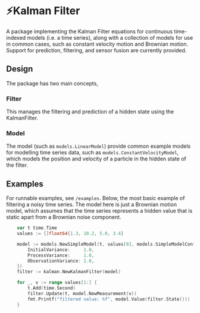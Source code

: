 # ⚡️Kalman Filter

A package implementing the Kalman Filter equations for continuous time-indexed models (i.e. a time series),
along with a collection of models for use in common cases, such as constant velocity motion and Brownian motion.
Support for prediction, filtering, and sensor fusion are currently provided.

## Design
The package has two main concepts,

### Filter
This manages the filtering and prediction of a hidden state using the KalmanFilter.

### Model

The model (such as `models.LinearModel`) provide common example models for modelling
time series data, such as `models.ConstantVelocityModel`, which models the position
and velocity of a particle in the hidden state of the filter.

## Examples

For runnable examples, see `/examples`. Below, the most basic example of filtering
a noisy time series. The model here is just a Brownian motion model, which assumes
that the time series represents a hidden value that is static apart from a Brownian noise
component.

```go
    var t time.Time
    values := []float64{1.3, 10.2, 5.0, 3.4}

	model := models.NewSimpleModel(t, values[0], models.SimpleModelConfig{
		InitialVariance:     1.0,
		ProcessVariance:     1.0,
		ObservationVariance: 2.0,
	})
	filter := kalman.NewKalmanFilter(model)

	for _, v := range values[1:] {
        t.Add(time.Second)
        filter.Update(t, model.NewMeasurement(v))
        fmt.Printf("filtered value: %f", model.Value(filter.State()))
	}
```
